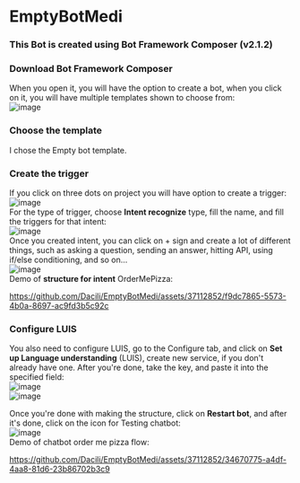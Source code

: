 # EmptyBotMedi
### This Bot is created using Bot Framework Composer (v2.1.2)
### Download Bot Framework Composer
When you open it, you will have the option to create a bot, when you click on it, you will have multiple templates shown to choose from:  
![image](https://github.com/Dacili/EmptyBotMedi/assets/37112852/e1a9c404-0365-45b0-bca9-31c84b1a9ddd)  
### Choose the template
I chose the Empty bot template.
### Create the trigger
If you click on three dots on project you will have option to create a trigger:  
![image](https://github.com/Dacili/EmptyBotMedi/assets/37112852/03146cb8-bebe-4219-98e9-7d760940c501)   
For the type of trigger, choose **Intent recognize** type, fill the name, and fill the triggers for that intent:   
![image](https://github.com/Dacili/EmptyBotMedi/assets/37112852/6dd81ef0-238e-46a1-86ea-8bae057faff8)   
Once you created intent, you can click on + sign and create a lot of different things, such as asking a question, sending an answer, hitting API, using if/else conditioning, and so on...   
![image](https://github.com/Dacili/EmptyBotMedi/assets/37112852/fed97839-3d32-4074-8868-d76719164e99)   
Demo of **structure for intent** OrderMePizza:   



https://github.com/Dacili/EmptyBotMedi/assets/37112852/f9dc7865-5573-4b0a-8697-ac9fd3b5c92c  

### Configure LUIS
You also need to configure LUIS, go to the Configure tab, and click on **Set up Language understanding** (LUIS), create new service, if you don't already have one. After you're done, take the key, and paste it into the specified field:  
![image](https://github.com/Dacili/EmptyBotMedi/assets/37112852/a1fefe54-c8a7-4dd9-9ece-5ee056841cf6)   
![image](https://github.com/Dacili/EmptyBotMedi/assets/37112852/697c1c81-36a3-41a7-ad77-5e161317e492)  


Once you're done with making the structure, click on **Restart bot**, and after it's done, click on the icon for Testing chatbot:  
![image](https://github.com/Dacili/EmptyBotMedi/assets/37112852/bb5eb105-54fd-410b-8be4-e5acf134d63d)  
Demo of chatbot order me pizza flow:  


https://github.com/Dacili/EmptyBotMedi/assets/37112852/34670775-a4df-4aa8-81d6-23b86702b3c9





